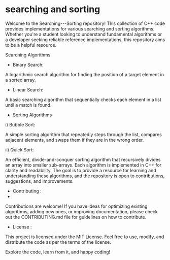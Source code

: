 # searching and sorting


Welcome to the Searching---Sorting repository! This collection of C++ code provides implementations for various searching and sorting algorithms. Whether you're a student looking to understand fundamental algorithms or a developer seeking reliable reference implementations, this repository aims to be a helpful resource.

Searching Algorithms

* Binary Search:

A logarithmic search algorithm for finding the position of a target element in a sorted array.

* Linear Search:

A basic searching algorithm that sequentially checks each element in a list until a match is found.

* Sorting Algorithms

i) Bubble Sort:

A simple sorting algorithm that repeatedly steps through the list, compares adjacent elements, and swaps them if they are in the wrong order.

ii) Quick Sort:

An efficient, divide-and-conquer sorting algorithm that recursively divides an array into smaller sub-arrays.
Each algorithm is implemented in C++ for clarity and readability. The goal is to provide a resource for learning and understanding these algorithms, and the repository is open to contributions, suggestions, and improvements.

* Contributing : 
* 
Contributions are welcome! If you have ideas for optimizing existing algorithms, adding new ones, or improving documentation, please check out the CONTRIBUTING.md file for guidelines on how to contribute.

*  License : 
  
This project is licensed under the MIT License. Feel free to use, modify, and distribute the code as per the terms of the license.

Explore the code, learn from it, and happy coding!
